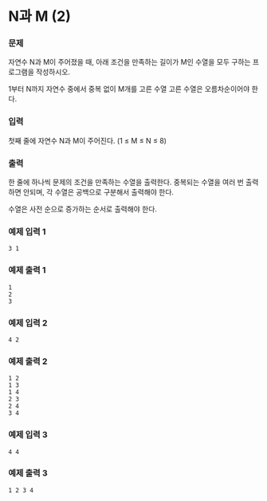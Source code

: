 # N과 M (2)
### 문제 

자연수 N과 M이 주어졌을 때, 아래 조건을 만족하는 길이가 M인 수열을 모두 구하는 프로그램을 작성하시오.

1부터 N까지 자연수 중에서 중복 없이 M개를 고른 수열
고른 수열은 오름차순이어야 한다.

### 입력

첫째 줄에 자연수 N과 M이 주어진다. (1 ≤ M ≤ N ≤ 8)

### 출력

한 줄에 하나씩 문제의 조건을 만족하는 수열을 출력한다. 중복되는 수열을 여러 번 출력하면 안되며, 각 수열은 공백으로 구분해서 출력해야 한다.

수열은 사전 순으로 증가하는 순서로 출력해야 한다.

### 예제 입력 1

~~~
3 1
~~~

### 예제 출력 1

~~~
1
2
3
~~~

### 예제 입력 2

~~~
4 2
~~~

### 예제 출력 2

~~~
1 2
1 3
1 4
2 3
2 4
3 4
~~~

### 예제 입력 3

~~~
4 4
~~~

### 예제 출력 3

~~~
1 2 3 4
~~~